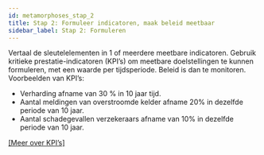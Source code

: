```yaml
---
id: metamorphoses_stap_2
title: Stap 2: Formuleer indicatoren, maak beleid meetbaar
sidebar_label: Stap 2: Formuleren
---
```


Vertaal de sleutelelementen in 1 of meerdere meetbare indicatoren. 
Gebruik kritieke prestatie-indicatoren (KPI’s) om meetbare doelstellingen te kunnen formuleren, met een waarde per tijdsperiode. Beleid is dan te monitoren.
Voorbeelden van KPI’s:

+ Verharding afname van 30 % in 10 jaar tijd.
+ Aantal meldingen van overstroomde kelder afname 20% in dezelfde periode van 10 jaar.
+ Aantal schadegevallen verzekeraars afname van 10% in dezelfde periode van 10 jaar.

[[Meer over KPI’s]](https://www.docs.civity.nl/docs/Kookboek/kookboek_KPI)